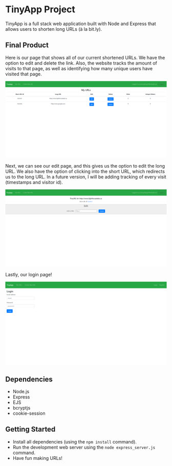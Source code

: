 # TinyApp Project

TinyApp is a full stack web application built with Node and Express that allows users to shorten long URLs (à la bit.ly).

## Final Product

Here is our page that shows all of our current shortened URLs. We have the option to edit and delete the link. Also, the website tracks the amount of visits to that page, as well as identifying how many unique users have visited that page.

<img src="./docs/homepage.png" alt="Homepage" title="Homepage">

Next, we can see our edit page, and this gives us the option to edit the long URL. We also have the option of clicking into the short URL, which redirects us to the long URL. In a future version, I will be adding tracking of every visit (timestamps and visitor id).

<img src="./docs/editpage.png" alt="Homepage" title="Homepage">

Lastly, our login page!

<img src="./docs/login.png" alt="Homepage" title="Homepage">

## Dependencies

- Node.js
- Express
- EJS
- bcryptjs
- cookie-session

## Getting Started

- Install all dependencies (using the `npm install` command).
- Run the development web server using the `node express_server.js` command.
- Have fun making URLs!
